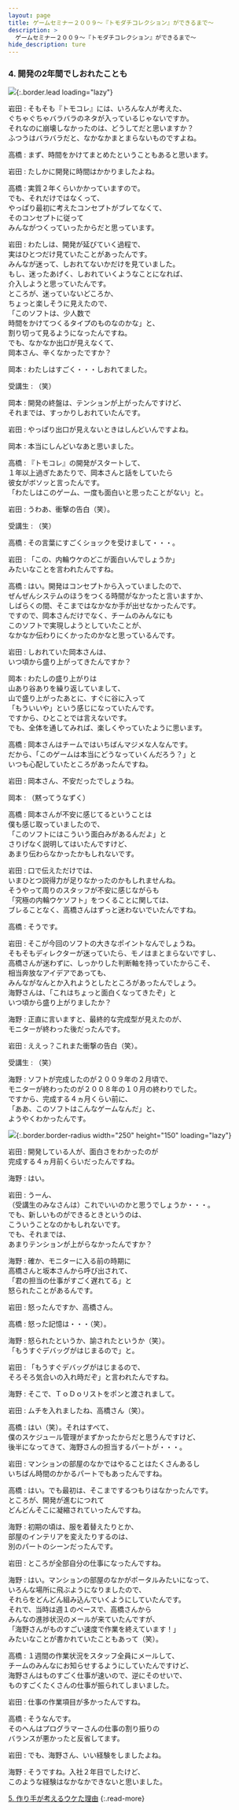 ```yaml
---
layout: page
title: ゲームセミナー２００９〜『トモダチコレクション』ができるまで〜
description: >
  ゲームセミナー２００９〜『トモダチコレクション』ができるまで〜
hide_description: ture
---
```


### 4. 開発の2年間でしおれたことも


![](/interviews/jp/etc/seminar2009/vol1/img/mainvisual4.jpg){:.border.lead loading="lazy"}


岩田
: そもそも『トモコレ』には、いろんな人が考えた、<br>ぐちゃぐちゃバラバラのネタが入っているじゃないですか。<br>それなのに崩壊しなかったのは、どうしてだと思いますか？<br>ふつうはバラバラだと、なかなかまとまらないものですよね。


高橋
: まず、時間をかけてまとめたということもあると思います。


岩田
: たしかに開発に時間はかかりましたよね。


高橋
: 実質２年くらいかかっていますので。<br>でも、それだけではなくって、<br>やっぱり最初に考えたコンセプトがブレてなくて、<br>そのコンセプトに従って<br>みんながつくっていったからだと思っています。


岩田
: わたしは、開発が延びていく過程で、<br>実はひとつだけ見ていたことがあったんです。<br>みんなが迷って、しおれてないかだけを見ていました。<br>もし、迷ったあげく、しおれていくようなことになれば、<br>介入しようと思っていたんです。<br>ところが、迷っていないどころか、<br>ちょっと楽しそうに見えたので、<br>「このソフトは、少人数で<br>時間をかけてつくるタイプのものなのかな」と、<br>割り切って見るようになったんですね。<br>でも、なかなか出口が見えなくて、<br>岡本さん、辛くなかったですか？


岡本
: わたしはすごく・・・しおれてました。


受講生
: （笑）


岡本
: 開発の終盤は、テンションが上がったんですけど、<br>それまでは、すっかりしおれていたんです。


岩田
: やっぱり出口が見えないときはしんどいんですよね。


岡本
: 本当にしんどいなあと思いました。


高橋
: 『トモコレ』の開発がスタートして、<br>１年以上過ぎたあたりで、岡本さんと話をしていたら<br>彼女がボソッと言ったんです。<br>「わたしはこのゲーム、一度も面白いと思ったことがない」と。


岩田
: うわあ、衝撃の告白（笑）。


受講生
: （笑）


高橋
: その言葉にすごくショックを受けまして・・・。


岩田
: 「この、内輪ウケのどこが面白いんでしょうか」<br>みたいなことを言われたんですね。


高橋
: はい。開発はコンセプトから入っていましたので、<br>ぜんぜんシステムのほうをつくる時間がなかったと言いますか、<br>しばらくの間、そこまではなかなか手が出せなかったんです。<br>ですので、岡本さんだけでなく、チームのみんなにも<br>このソフトで実現しようとしていたことが、<br>なかなか伝わりにくかったのかなと思っているんです。


岩田
: しおれていた岡本さんは、<br>いつ頃から盛り上がってきたんですか？


岡本
: わたしの盛り上がりは<br>山あり谷ありを繰り返していまして、<br>山で盛り上がったあとに、すぐに谷に入って<br>「もういいや」という感じになっていたんです。<br>ですから、ひとことでは言えないです。<br>でも、全体を通してみれば、楽しくやっていたように思います。


高橋
: 岡本さんはチームではいちばんマジメな人なんです。<br>だから、「このゲームは本当にどうなっていくんだろう？」と<br>いつも心配していたところがあったんですね。


岩田
: 岡本さん、不安だったでしょうね。


岡本
: （黙ってうなずく）


高橋
: 岡本さんが不安に感じてるということは<br>僕も感じ取っていましたので、<br>「このソフトにはこういう面白みがあるんだよ」と<br>さりげなく説明してはいたんですけど、<br>あまり伝わらなかったかもしれないです。


岩田
: 口で伝えただけでは、<br>いまひとつ説得力が足りなかったのかもしれませんね。<br>そうやって周りのスタッフが不安に感じながらも<br>「究極の内輪ウケソフト」をつくることに関しては、<br>ブレることなく、高橋さんはずっと迷わないでいたんですね。


高橋
: そうです。


岩田
: そこが今回のソフトの大きなポイントなんでしょうね。<br>そもそもディレクターが迷っていたら、モノはまとまらないですし、<br>高橋さんが迷わずに、しっかりした判断軸を持っていたからこそ、<br>相当奔放なアイデアであっても、<br>みんながなんとか入れようとしたところがあったんでしょう。<br>海野さんは、「これはちょっと面白くなってきたぞ」と<br>いつ頃から盛り上がりましたか？　


海野
: 正直に言いますと、最終的な完成型が見えたのが、<br>モニターが終わった後だったんです。


岩田
: ええっ？これまた衝撃の告白（笑）。


受講生
: （笑）


海野
: ソフトが完成したのが２００９年の２月頃で、<br>モニターが終わったのが２００８年の１０月の終わりでした。<br>ですから、完成する４ヵ月くらい前に、<br>「ああ、このソフトはこんなゲームなんだ」と、<br>ようやくわかったんです。

![](/interviews/jp/etc/seminar2009/vol1/img/photo7.jpg){:.border.border-radius width="250" height="150" loading="lazy"}

岩田
: 開発している人が、面白さをわかったのが<br>完成する４ヵ月前くらいだったんですね。


海野
: はい。


岩田
: うーん、<br>（受講生のみなさんは）これでいいのかと思うでしょうか・・・。<br>でも、新しいものができるときというのは、<br>こういうことなのかもしれないです。<br>でも、それまでは、<br>あまりテンションが上がらなかったんですか？


海野
: 確か、モニターに入る前の時期に<br>高橋さんと坂本さんから呼び出されて、<br>「君の担当の仕事がすごく遅れてる」と<br>怒られたことがあるんです。


岩田
: 怒ったんですか、高橋さん。


高橋
: 怒った記憶は・・・（笑）。


海野
: 怒られたというか、諭されたというか（笑）。<br>「もうすぐデバッグがはじまるので」と。


岩田
: 「もうすぐデバッグがはじまるので、<br>そろそろ気合いの入れ時だぞ」と言われたんですね。


海野
: そこで、ＴｏＤｏリストをポンと渡されまして。


岩田
: ムチを入れましたね、高橋さん（笑）。


高橋
: はい（笑）。それはすべて、<br>僕のスケジュール管理がまずかったからだと思うんですけど、<br>後半になってきて、海野さんの担当するパートが・・・。


岩田
: マンションの部屋のなかではやることはたくさんあるし<br>いちばん時間のかかるパートでもあったんですね。


高橋
: はい。でも最初は、そこまでするつもりはなかったんです。<br>ところが、開発が進むにつれて<br>どんどんそこに凝縮されていったんですね。


海野
: 初期の頃は、服を着替えたりとか、<br>部屋のインテリアを変えたりするのは、<br>別のパートのシーンだったんです。


岩田
: ところが全部自分の仕事になったんですね。


海野
: はい。マンションの部屋のなかがポータルみたいになって、<br>いろんな場所に飛ぶようになりましたので、<br>それらをどんどん組み込んでいくようにしていたんです。<br>それで、当時は週１のペースで、高橋さんから<br>みんなの進捗状況のメールが来ていたんですが、<br>「海野さんがものすごい速度で作業を終えています！」<br>みたいなことが書かれていたこともあって（笑）。


高橋
: １週間の作業状況をスタッフ全員にメールして、<br>チームのみんなにお知らせするようにしていたんですけど、<br>海野さんはものすごく仕事が速いので、逆にそのせいで、<br>ものすごくたくさんの仕事が振られてしまいました。


岩田
: 仕事の作業項目が多かったんですね。


高橋
: そうなんです。<br>そのへんはプログラマーさんの仕事の割り振りの<br>バランスが悪かったと反省してます。


岩田
: でも、海野さん、いい経験をしましたよね。


海野
: そうですね。入社２年目でしたけど、<br>このような経験はなかなかできないと思いました。


[5. 作り手が考えるウケた理由](5.md)
{:.read-more}


